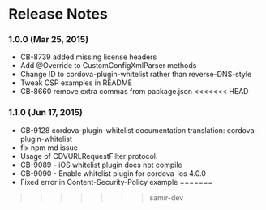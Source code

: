 <!--
#
# Licensed to the Apache Software Foundation (ASF) under one
# or more contributor license agreements.  See the NOTICE file
# distributed with this work for additional information
# regarding copyright ownership.  The ASF licenses this file
# to you under the Apache License, Version 2.0 (the
# "License"); you may not use this file except in compliance
# with the License.  You may obtain a copy of the License at
#
# http://www.apache.org/licenses/LICENSE-2.0
#
# Unless required by applicable law or agreed to in writing,
# software distributed under the License is distributed on an
# "AS IS" BASIS, WITHOUT WARRANTIES OR CONDITIONS OF ANY
#  KIND, either express or implied.  See the License for the
# specific language governing permissions and limitations
# under the License.
#
-->
# Release Notes

### 1.0.0 (Mar 25, 2015)
* CB-8739 added missing license headers
* Add @Override to CustomConfigXmlParser methods
* Change ID to cordova-plugin-whitelist rather than reverse-DNS-style
* Tweak CSP examples in README
* CB-8660 remove extra commas from package.json
<<<<<<< HEAD

### 1.1.0 (Jun 17, 2015)
* CB-9128 cordova-plugin-whitelist documentation translation: cordova-plugin-whitelist
* fix npm md issue
* Usage of CDVURLRequestFilter protocol.
* CB-9089 - iOS whitelist plugin does not compile
* CB-9090 - Enable whitelist plugin for cordova-ios 4.0.0
* Fixed error in Content-Security-Policy example
=======
>>>>>>> samir-dev

